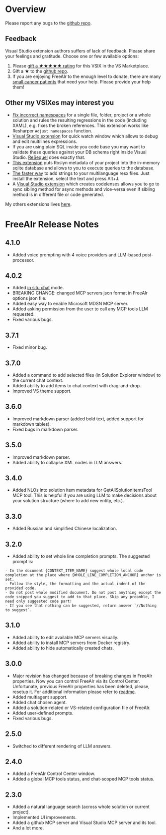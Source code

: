 # Overview

Please report any bugs to the [github repo](https://github.com/lsoft/FreeAIr).

## Feedback

Visual Studio extension authors suffers of lack of feedback. Please share your feelings and gratitude. Choose one or few available options:

1. Please [gift a ★★★★★ rating](https://marketplace.visualstudio.com/items?itemName=lsoft.FreeAIr) for this VSIX in the VS Marketplace.
2. Gift a ★ to the [github repo](https://github.com/lsoft/FreeAIr).
3. If you are enjoying FreeAIr to the enough level to donate, there are many [small cancer patients](https://advitausa.org/au/index.php/donate/) that need your help. Please provide your help them!

## Other my VSIXes may interest you

- [Fix incorrect namespaces](https://marketplace.visualstudio.com/items?itemName=lsoft.AdjustNamespaceVisualStudioExtension2022) for a single file, folder, project or a whole solution and rules the resulting regressions in the code (including XAML), e.g. fixes the broken references. This extension works like Resharper `Adjust namespaces` function.
- [Visual Studio extension](https://marketplace.visualstudio.com/items?itemName=lsoft.MultiLineDebugExpressionEvaluatorInternalName) for quick watch window which allows to debug and edit multilines expressions.
- If you are using plain SQL inside you code base you may want to validate these queries against your DB schema right inside Visual Studio. [ReSequel](https://marketplace.visualstudio.com/items?itemName=lsoft.ReSequel64) does exactly that.
- [This extension](https://marketplace.visualstudio.com/items?itemName=lsoft.RelationalRoslynVisualStudioExtension) puts Roslyn metadata of your project into the in-memory sqlite database and allows to you to execute queries to the database.
- [The faster way](https://marketplace.visualstudio.com/items?itemName=lsoft.StringLocalizer) to add strings to your multilanguage resx files. Just install the extension, select the text and press Alt+J.
- A [Visual Studio extension](https://marketplace.visualstudio.com/items?itemName=lsoft.SyncToAsyncExtension) which creates codelenses allows you to go to sync sibling method for async methods and vice-versa even if sibling method is in different file or code generated.

My others extensions lives [here](https://marketplace.visualstudio.com/publishers/lsoft).

# FreeAIr Release Notes

## 4.1.0

- Added voice prompting with 4 voice providers and LLM-based post-processor.

## 4.0.2

- Added [in situ chat](https://raw.githubusercontent.com/lsoft/FreeAIr/main/in_situ_chat.gif) mode.
- BREAKING CHANGE: changed MCP servers json format in FreeAIr options json file.
- Added easy way to enable Microsoft MDSN MCP server.
- Added asking permission from the user to call any MCP tools LLM requested.
- Fixed various bugs.

## 3.7.1

- Fixed minor bug.

## 3.7.0

- Added a command to add selected files (in Solution Explorer window) to the current chat context.
- Added ability to add items to chat context with drag-and-drop.
- Improved VS theme support.

## 3.6.0

- Improved markdown parser (added bold text, added support for markdown tables).
- Fixed bugs in markdown parser.

## 3.5.0

- Improved markdown parser.
- Added ability to collapse XML nodes in LLM answers.

## 3.4.0

- Added NLOs into solution item metadata for GetAllSolutionItemsTool MCP tool. This is helpful if you are using LLM to make decisions about your solution structure (where to add new entity, etc.).

## 3.3.0

- Added Russian and simplified Chinese localization.

## 3.2.0

- Added ability to set whole line completion prompts. The suggested prompt is:
```
- In the document {CONTEXT_ITEM_NAME} suggest whole local code completion at the place where {WHOLE_LINE_COMPLETION_ANCHOR} anchor is set.
- Follow the style, the formatting and the actual indent of the provided code.
- Do not post whole modified document. Do not post anything except the code snipped you suggest to add to that place. Skip any preamble, I need only suggested code part!
- If you see that nothing can be suggested, return answer `//Nothing to suggest`.
```

## 3.1.0

- Added ability to edit available MCP servers visually.
- Added ability to install MCP servers from Docker registry.
- Added ability to hide automatically created chats.

## 3.0.0

- Major revision has changed because of breaking changes in FreeAIr properties. Now you can control FreeAIr via its Control Center. Unfortunate, previous FreeAIr properties has been deleted, please, resetup it. For additional information please refer to [readme](https://github.com/lsoft/FreeAIr/blob/main/README.md).
- Added multiagent support.
- Added chat chosen agent.
- Added a solution-related or VS-related configuration file of FreeAIr.
- Added user-defined prompts.
- Fixed various bugs.

## 2.5.0

- Switched to different rendering of LLM answers.

## 2.4.0

- Added a FreeAIr Control Center window.
- Added a global MCP tools status, and chat-scoped MCP tools status.

## 2.3.0

- Added a natural language search (across whole solution or current project).
- Implemented UI improvements.
- Added a github MCP server and Visual Studio MCP server and its tool.
- And a lot more.
